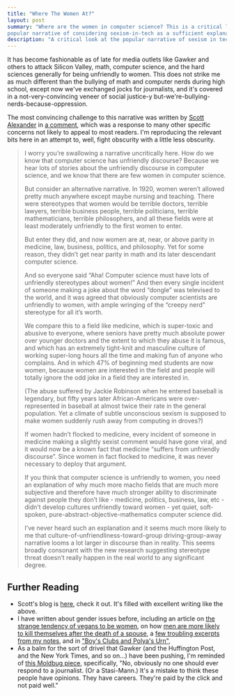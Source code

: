 ```yaml
---
title: "Where The Women At?"
layout: post
summary: "Where are the women in computer science? This is a critical look at the
popular narrative of considering sexism-in-tech as a sufficient explanation."
description: "A critical look at the popular narrative of sexism in tech."
---
```


It has become fashionable as of late for media outlets like Gawker and others to
attack Silicon Valley, math, computer science, and the hard sciences generally
for being unfriendly to women. This does not strike me as much different
than the bullying of  math and computer nerds during high school, except now
we've exchanged jocks for journalists, and it's covered in a not-very-convincing
veneer of social justice-y
but-we're-bullying-nerds-because-oppression.

The most convincing challenge to this narrative was written by [Scott
Alexander](http://slatestarcodex.com/) in [a comment](http://www.benkuhn.net/inclusivity#comment-333), which was a response to many other specific concerns not
likely to appeal to most readers. I'm reproducing the relevant bits here in an
attempt to, well, fight obscurity with a little less obscurity.

> I worry you’re swallowing a narrative uncritically here. How do we know that
> computer science has unfriendly discourse? Because we hear lots of stories about
> the unfriendly discourse in computer science, and we know that there are few
> women in computer science.
> 
> But consider an alternative narrative. In 1920, women weren’t allowed pretty
> much anywhere except maybe nursing and teaching. There were stereotypes that
> women would be terrible doctors, terrible lawyers, terrible business people,
> terrible politicians, terrible mathematicians, terrible philosophers, and all
> these fields were at least moderately unfriendly to the first women to enter.
> 
> But enter they did, and now women are at, near, or above parity in medicine,
> law, business, politics, and philosophy. Yet for some reason, they didn’t get
> near parity in math and its later descendant computer science.
> 
> And so everyone said “Aha! Computer science must have lots of unfriendly
> stereotypes about women!” And then every single incident of someone making a
> joke about the word “dongle” was televised to the world, and it was agreed that
> obviously computer scientists are unfriendly to women, with ample wringing of
> the “creepy nerd” stereotype for all it’s worth.
> 
> We compare this to a field like medicine, which is super-toxic and abusive to
> everyone, where seniors have pretty much absolute power over younger doctors and
> the extent to which they abuse it is famous, and which has an extremely
> tight-knit and masculine culture of working super-long hours all the time and
> making fun of anyone who complains. And in which 47% of beginning med students
> are now women, because women are interested in the field and people will totally
> ignore the odd joke in a field they are interested in.
> 
> (The abuse suffered by Jackie Robinson when he entered baseball is legendary,
> but fifty years later African-Americans were over-represented in baseball at
> almost twice their rate in the general population. Yet a climate of subtle
> unconscious sexism is supposed to make women suddenly rush away from computing
> in droves?)
> 
> If women hadn’t flocked to medicine, every incident of someone in medicine
> making a slightly sexist comment would have gone viral, and it would now be a
> known fact that medicine “suffers from unfriendly discourse”. Since women in
> fact flocked to medicine, it was never necessary to deploy that argument.
> 
> If you think that computer science is unfriendly to women, you need an
> explanation of why much more macho fields that are much more subjective and
> therefore have much stronger ability to discriminate against people they don’t
> like - medicine, politics, business, law, etc - didn’t develop cultures
> unfriendly toward women - yet quiet, soft-spoken,
> pure-abstract-objective-mathematics computer science did.
> 
> I’ve never heard such an explanation and it seems much more likely to me that
> culture-of-unfriendliness-toward-group driving-group-away narrative looms a lot
> larger in discourse than in reality. This seems broadly consonant with the new
> research suggesting stereotype threat doesn’t really happen in the real world to
> any significant degree.

## Further Reading

* Scott's blog is [here](http://slatestarcodex.com/), check it out. It's filled
with excellent writing like the above.
* I have written about gender issues before, including an article on
[the strange tendency of vegans to be women](http://rs.io/2013/09/25/chicks-dig-veganism.html),
on how
[men are more likely to kill themselves after the death of a spouse](http://rs.io/2013/09/26/no-i-love-you-more.html),
a
[few troubling excerpts from my notes](http://rs.io/2013/09/07/women-make-better-friends.html),
and in ["Boy's Clubs and Polya's Urn"](http://rs.io/2014/01/24/2014-01-24-boys-clubs-and-polyas-urn.html), 
* As a balm for the sort of drivel that Gawker (and the Huffington Post, and the
New York Times, and so on...) have been pushing, I'm reminded of [this Moldbug piece](http://unqualified-reservations.blogspot.com/2013/11/mr-jones-is-rather-concerned.html),
specifically, "No, obviously no one should ever respond to a journalist. (Or a
Stasi-Mann.) It's a mistake to think these people have opinions. They have
careers. They're paid by the click and not paid well."
